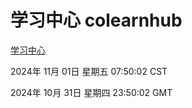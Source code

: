 # 学习中心 colearnhub
[学习中心](http://219.139.197.74:56308/colearnhub/)

2024年 11月 01日 星期五 07:50:02 CST

2024年 10月 31日 星期四 23:50:02 GMT
